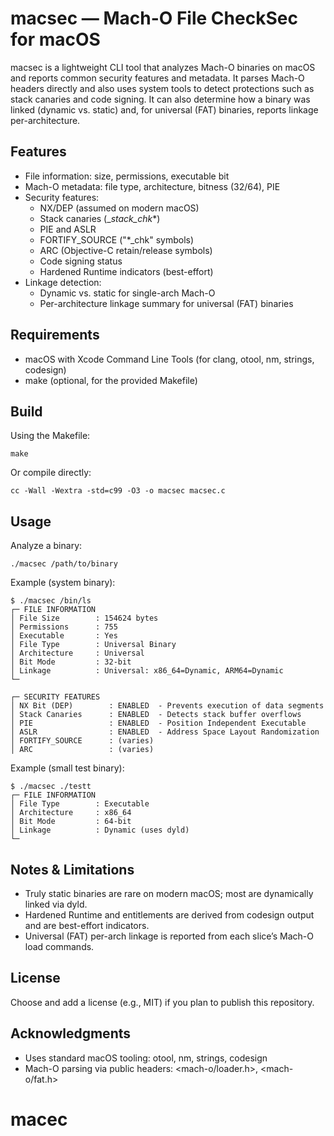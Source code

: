 # macsec — Mach-O File CheckSec for macOS

macsec is a lightweight CLI tool that analyzes Mach-O binaries on macOS and reports common security features and metadata. It parses Mach-O headers directly and also uses system tools to detect protections such as stack canaries and code signing. It can also determine how a binary was linked (dynamic vs. static) and, for universal (FAT) binaries, reports linkage per-architecture.

## Features

- File information: size, permissions, executable bit
- Mach-O metadata: file type, architecture, bitness (32/64), PIE
- Security features:
  - NX/DEP (assumed on modern macOS)
  - Stack canaries (__stack_chk_*)
  - PIE and ASLR
  - FORTIFY_SOURCE ("*_chk" symbols)
  - ARC (Objective-C retain/release symbols)
  - Code signing status
  - Hardened Runtime indicators (best-effort)
- Linkage detection:
  - Dynamic vs. static for single-arch Mach-O
  - Per-architecture linkage summary for universal (FAT) binaries

## Requirements

- macOS with Xcode Command Line Tools (for clang, otool, nm, strings, codesign)
- make (optional, for the provided Makefile)

## Build

Using the Makefile:

```
make
```

Or compile directly:

```
cc -Wall -Wextra -std=c99 -O3 -o macsec macsec.c
```

## Usage

Analyze a binary:

```
./macsec /path/to/binary
```

Example (system binary):

```
$ ./macsec /bin/ls
┌─ FILE INFORMATION
│ File Size        : 154624 bytes
│ Permissions      : 755
│ Executable       : Yes
│ File Type        : Universal Binary
│ Architecture     : Universal
│ Bit Mode         : 32-bit
│ Linkage          : Universal: x86_64=Dynamic, ARM64=Dynamic
└─

┌─ SECURITY FEATURES
│ NX Bit (DEP)        : ENABLED  - Prevents execution of data segments
│ Stack Canaries      : ENABLED  - Detects stack buffer overflows
│ PIE                 : ENABLED  - Position Independent Executable
│ ASLR                : ENABLED  - Address Space Layout Randomization
│ FORTIFY_SOURCE      : (varies)
│ ARC                 : (varies)
```

Example (small test binary):

```
$ ./macsec ./testt
┌─ FILE INFORMATION
│ File Type        : Executable
│ Architecture     : x86_64
│ Bit Mode         : 64-bit
│ Linkage          : Dynamic (uses dyld)
└─
```

## Notes & Limitations

- Truly static binaries are rare on modern macOS; most are dynamically linked via dyld.
- Hardened Runtime and entitlements are derived from codesign output and are best-effort indicators.
- Universal (FAT) per-arch linkage is reported from each slice’s Mach-O load commands.

## License

Choose and add a license (e.g., MIT) if you plan to publish this repository.

## Acknowledgments

- Uses standard macOS tooling: otool, nm, strings, codesign
- Mach-O parsing via public headers: <mach-o/loader.h>, <mach-o/fat.h>
# macec
